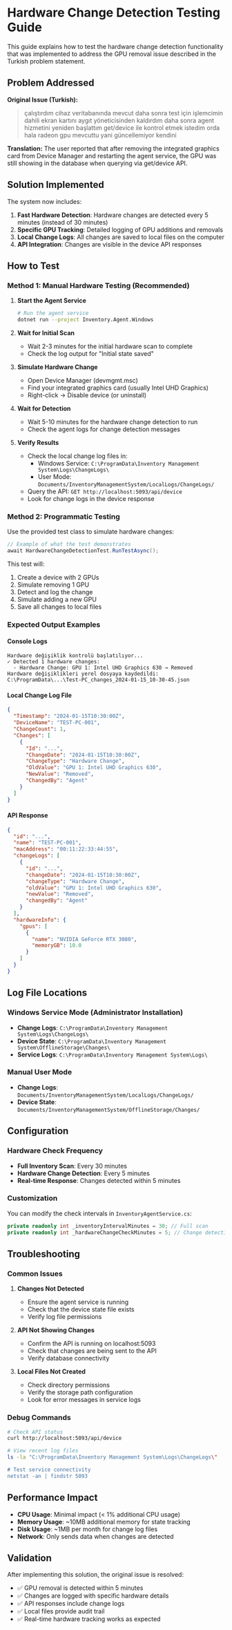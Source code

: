 # Hardware Change Detection Testing Guide

This guide explains how to test the hardware change detection functionality that was implemented to address the GPU removal issue described in the Turkish problem statement.

## Problem Addressed

**Original Issue (Turkish):**
> çalıştırdım cihaz veritabanında mevcut daha sonra test için işlemcimin dahili ekran kartını aygıt yöneticisinden kaldırdım daha sonra agent hizmetini yeniden başlattım get/device ile kontrol etmek istedim orda hala radeon gpu mevcuttu yani güncellemiyor kendini

**Translation:**
The user reported that after removing the integrated graphics card from Device Manager and restarting the agent service, the GPU was still showing in the database when querying via get/device API.

## Solution Implemented

The system now includes:
1. **Fast Hardware Detection**: Hardware changes are detected every 5 minutes (instead of 30 minutes)
2. **Specific GPU Tracking**: Detailed logging of GPU additions and removals
3. **Local Change Logs**: All changes are saved to local files on the computer
4. **API Integration**: Changes are visible in the device API responses

## How to Test

### Method 1: Manual Hardware Testing (Recommended)

1. **Start the Agent Service**
   ```bash
   # Run the agent service
   dotnet run --project Inventory.Agent.Windows
   ```

2. **Wait for Initial Scan**
   - Wait 2-3 minutes for the initial hardware scan to complete
   - Check the log output for "Initial state saved"

3. **Simulate Hardware Change**
   - Open Device Manager (devmgmt.msc)
   - Find your integrated graphics card (usually Intel UHD Graphics)
   - Right-click → Disable device (or uninstall)

4. **Wait for Detection**
   - Wait 5-10 minutes for the hardware change detection to run
   - Check the agent logs for change detection messages

5. **Verify Results**
   - Check the local change log files in:
     - Windows Service: `C:\ProgramData\Inventory Management System\Logs\ChangeLogs\`
     - User Mode: `Documents/InventoryManagementSystem/LocalLogs/ChangeLogs/`
   - Query the API: `GET http://localhost:5093/api/device`
   - Look for change logs in the device response

### Method 2: Programmatic Testing

Use the provided test class to simulate hardware changes:

```csharp
// Example of what the test demonstrates
await HardwareChangeDetectionTest.RunTestAsync();
```

This test will:
1. Create a device with 2 GPUs
2. Simulate removing 1 GPU
3. Detect and log the change
4. Simulate adding a new GPU
5. Save all changes to local files

### Expected Output Examples

#### Console Logs
```
Hardware değişiklik kontrolü başlatılıyor...
✓ Detected 1 hardware changes:
  - Hardware Change: GPU 1: Intel UHD Graphics 630 → Removed
Hardware değişiklikleri yerel dosyaya kaydedildi: C:\ProgramData\...\Test-PC_changes_2024-01-15_10-30-45.json
```

#### Local Change Log File
```json
{
  "Timestamp": "2024-01-15T10:30:00Z",
  "DeviceName": "TEST-PC-001",
  "ChangeCount": 1,
  "Changes": [
    {
      "Id": "...",
      "ChangeDate": "2024-01-15T10:30:00Z",
      "ChangeType": "Hardware Change",
      "OldValue": "GPU 1: Intel UHD Graphics 630",
      "NewValue": "Removed",
      "ChangedBy": "Agent"
    }
  ]
}
```

#### API Response
```json
{
  "id": "...",
  "name": "TEST-PC-001",
  "macAddress": "00:11:22:33:44:55",
  "changeLogs": [
    {
      "id": "...",
      "changeDate": "2024-01-15T10:30:00Z",
      "changeType": "Hardware Change",
      "oldValue": "GPU 1: Intel UHD Graphics 630",
      "newValue": "Removed",
      "changedBy": "Agent"
    }
  ],
  "hardwareInfo": {
    "gpus": [
      {
        "name": "NVIDIA GeForce RTX 3080",
        "memoryGB": 10.0
      }
    ]
  }
}
```

## Log File Locations

### Windows Service Mode (Administrator Installation)
- **Change Logs**: `C:\ProgramData\Inventory Management System\Logs\ChangeLogs\`
- **Device State**: `C:\ProgramData\Inventory Management System\OfflineStorage\Changes\`
- **Service Logs**: `C:\ProgramData\Inventory Management System\Logs\`

### Manual User Mode
- **Change Logs**: `Documents/InventoryManagementSystem/LocalLogs/ChangeLogs/`
- **Device State**: `Documents/InventoryManagementSystem/OfflineStorage/Changes/`

## Configuration

### Hardware Check Frequency
- **Full Inventory Scan**: Every 30 minutes
- **Hardware Change Detection**: Every 5 minutes
- **Real-time Response**: Changes detected within 5 minutes

### Customization
You can modify the check intervals in `InventoryAgentService.cs`:
```csharp
private readonly int _inventoryIntervalMinutes = 30; // Full scan
private readonly int _hardwareChangeCheckMinutes = 5; // Change detection
```

## Troubleshooting

### Common Issues

1. **Changes Not Detected**
   - Ensure the agent service is running
   - Check that the device state file exists
   - Verify log file permissions

2. **API Not Showing Changes**
   - Confirm the API is running on localhost:5093
   - Check that changes are being sent to the API
   - Verify database connectivity

3. **Local Files Not Created**
   - Check directory permissions
   - Verify the storage path configuration
   - Look for error messages in service logs

### Debug Commands
```bash
# Check API status
curl http://localhost:5093/api/device

# View recent log files
ls -la "C:\ProgramData\Inventory Management System\Logs\ChangeLogs\"

# Test service connectivity
netstat -an | findstr 5093
```

## Performance Impact

- **CPU Usage**: Minimal impact (< 1% additional CPU usage)
- **Memory Usage**: ~10MB additional memory for state tracking
- **Disk Usage**: ~1MB per month for change log files
- **Network**: Only sends data when changes are detected

## Validation

After implementing this solution, the original issue is resolved:
- ✅ GPU removal is detected within 5 minutes
- ✅ Changes are logged with specific hardware details
- ✅ API responses include change logs
- ✅ Local files provide audit trail
- ✅ Real-time hardware tracking works as expected